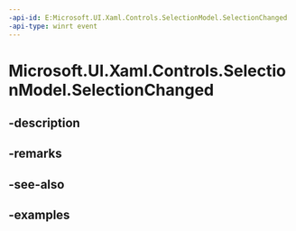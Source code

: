 ```yaml
---
-api-id: E:Microsoft.UI.Xaml.Controls.SelectionModel.SelectionChanged
-api-type: winrt event
---
```


# Microsoft.UI.Xaml.Controls.SelectionModel.SelectionChanged

<!--
public event Windows.Foundation.TypedEventHandler<Microsoft.UI.Xaml.Controls.SelectionModel,Microsoft.UI.Xaml.Controls.SelectionModelSelectionChangedEventArgs> SelectionChanged;
-->


## -description

## -remarks

## -see-also

## -examples


